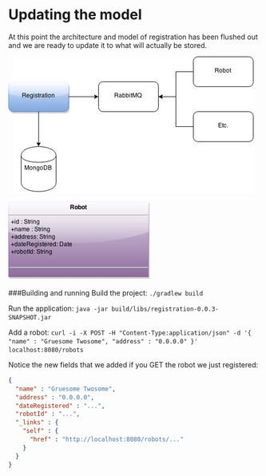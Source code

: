 Updating the model
===
At this point the architecture and model of registration has been flushed out and we are ready to update it to what 
will actually be stored.  
 
![Registration Service](/src/main/resources/registration-service.jpg)   

![Robot](/src/main/resources/robot.jpg)   



###Building and running
Build the project:
`./gradlew build`

Run the application:
`java -jar build/libs/registration-0.0.3-SNAPSHOT.jar`

Add a robot:
`curl -i -X POST -H "Content-Type:application/json" -d '{  "name" : "Gruesome Twosome", "address" : "0.0.0.0" }' localhost:8080/robots`

Notice the new fields that we added if you GET the robot we just registered:
```json
{
  "name" : "Gruesome Twosome",
  "address" : "0.0.0.0",
  "dateRegistered" : "...",
  "robotId" : "...",
  "_links" : {
    "self" : {
      "href" : "http://localhost:8080/robots/..."
    }
  }
}
```
